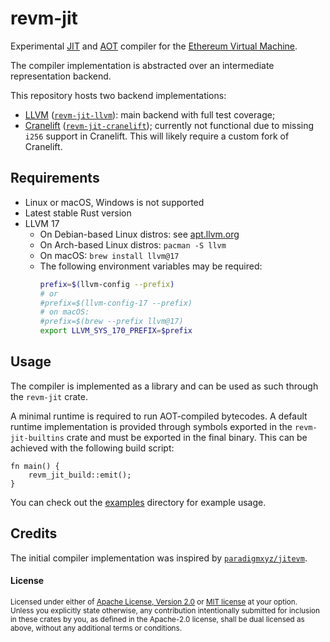 # revm-jit

Experimental [JIT] and [AOT] compiler for the [Ethereum Virtual Machine][EVM].

The compiler implementation is abstracted over an intermediate representation backend.

This repository hosts two backend implementations:
- [LLVM] ([`revm-jit-llvm`]): main backend with full test coverage;
- [Cranelift] ([`revm-jit-cranelift`]); currently not functional due to missing `i256` support in Cranelift. This will likely require a custom fork of Cranelift.

[JIT]: https://en.wikipedia.org/wiki/Just-in-time_compilation
[AOT]: https://en.wikipedia.org/wiki/Ahead-of-time_compilation
[EVM]: https://ethereum.org/en/developers/docs/evm/
[LLVM]: https://llvm.org/
[`revm-jit-llvm`]: /crates/revm-jit-llvm
[Cranelift]: https://cranelift.dev/
[`revm-jit-cranelift`]: /crates/revm-jit-cranelift

## Requirements

- Linux or macOS, Windows is not supported
- Latest stable Rust version
- LLVM 17
  - On Debian-based Linux distros: see [apt.llvm.org](https://apt.llvm.org/)
  - On Arch-based Linux distros: `pacman -S llvm`
  - On macOS: `brew install llvm@17`
  - The following environment variables may be required:
    ```bash
    prefix=$(llvm-config --prefix)
    # or
    #prefix=$(llvm-config-17 --prefix)
    # on macOS:
    #prefix=$(brew --prefix llvm@17)
    export LLVM_SYS_170_PREFIX=$prefix
    ```

## Usage

The compiler is implemented as a library and can be used as such through the `revm-jit` crate.

A minimal runtime is required to run AOT-compiled bytecodes. A default runtime implementation is
provided through symbols exported in the `revm-jit-builtins` crate and must be exported in the final
binary. This can be achieved with the following build script:
```rust,ignore
fn main() {
    revm_jit_build::emit();
}
```

You can check out the [examples](/examples) directory for example usage.

## Credits

The initial compiler implementation was inspired by [`paradigmxyz/jitevm`](https://github.com/paradigmxyz/jitevm).

#### License

<sup>
Licensed under either of <a href="LICENSE-APACHE">Apache License, Version
2.0</a> or <a href="LICENSE-MIT">MIT license</a> at your option.
</sup>

<br>

<sub>
Unless you explicitly state otherwise, any contribution intentionally submitted
for inclusion in these crates by you, as defined in the Apache-2.0 license,
shall be dual licensed as above, without any additional terms or conditions.
</sub>
